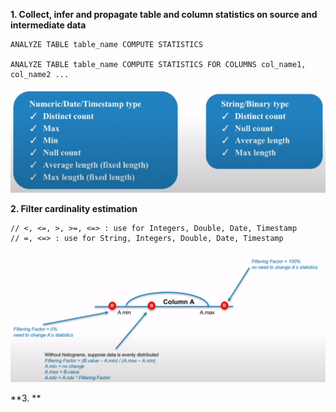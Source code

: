 **1. Collect, infer and propagate table and column statistics on source and intermediate data**

```hql
ANALYZE TABLE table_name COMPUTE STATISTICS

ANALYZE TABLE table_name COMPUTE STATISTICS FOR COLUMNS col_name1, col_name2 ...
```

![](img/getStatistics.png)

**2. Filter cardinality estimation**

```
// <, <=, >, >=, <=> : use for Integers, Double, Date, Timestamp
// =, <=> : use for String, Integers, Double, Date, Timestamp
```

![](img/cardinEx.png)

**3. **
